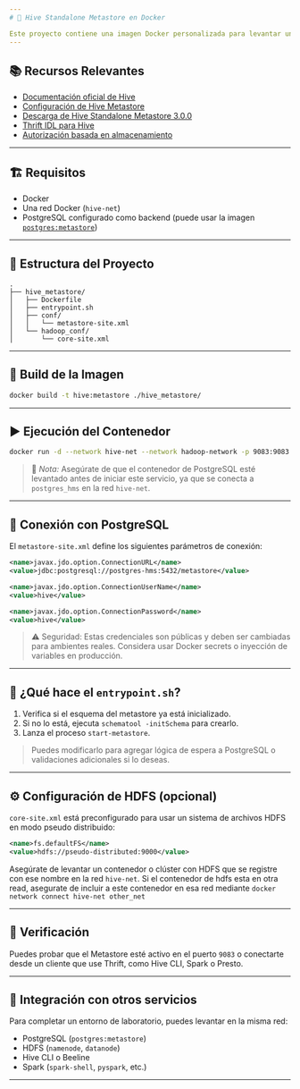 ```yaml
---
# 🐝 Hive Standalone Metastore en Docker

Este proyecto contiene una imagen Docker personalizada para levantar un **Hive Standalone Metastore** (v3.0.0) sobre una base de datos PostgreSQL. Ideal para entornos de desarrollo y pruebas locales, especialmente en arquitecturas tipo data lake.
---
```


## 📚 Recursos Relevantes

- [Documentación oficial de Hive](https://hive.apache.org/docs/latest/)
- [Configuración de Hive Metastore](https://hive.apache.org/docs/latest/adminmanual-metastore-3-0-administration_75978150/)
- [Descarga de Hive Standalone Metastore 3.0.0](https://dlcdn.apache.org/hive/hive-standalone-metastore-3.0.0/)
- [Thrift IDL para Hive](https://thrift.apache.org/docs/idl)
- [Autorización basada en almacenamiento](https://hive.apache.org/docs/latest/storage-based-authorization-in-the-metastore-server_45876440/)

---

## 🏗️ Requisitos

- Docker
- Una red Docker (`hive-net`)
- PostgreSQL configurado como backend (puede usar la imagen [`postgres:metastore`](#postgres-metastore))

---

## 📁 Estructura del Proyecto

```
.
├── hive_metastore/
│   ├── Dockerfile
│   ├── entrypoint.sh
│   ├── conf/
│   │   └── metastore-site.xml
│   └── hadoop_conf/
│       └── core-site.xml
```

---

## 🧱 Build de la Imagen

```bash
docker build -t hive:metastore ./hive_metastore/
```

---

## ▶️ Ejecución del Contenedor

```bash
docker run -d --network hive-net --network hadoop-network -p 9083:9083 --name hive hive:metastore
```

> 📌 _Nota:_ Asegúrate de que el contenedor de PostgreSQL esté levantado antes de iniciar este servicio, ya que se conecta a `postgres_hms` en la red `hive-net`.

---

## 🔐 Conexión con PostgreSQL

El `metastore-site.xml` define los siguientes parámetros de conexión:

```xml
<name>javax.jdo.option.ConnectionURL</name>
<value>jdbc:postgresql://postgres-hms:5432/metastore</value>

<name>javax.jdo.option.ConnectionUserName</name>
<value>hive</value>

<name>javax.jdo.option.ConnectionPassword</name>
<value>hive</value>
```

> ⚠️ Seguridad: Estas credenciales son públicas y deben ser cambiadas para ambientes reales. Considera usar Docker secrets o inyección de variables en producción.

---

## 🚀 ¿Qué hace el `entrypoint.sh`?

1. Verifica si el esquema del metastore ya está inicializado.
2. Si no lo está, ejecuta `schematool -initSchema` para crearlo.
3. Lanza el proceso `start-metastore`.

> Puedes modificarlo para agregar lógica de espera a PostgreSQL o validaciones adicionales si lo deseas.

---

## ⚙️ Configuración de HDFS (opcional)

`core-site.xml` está preconfigurado para usar un sistema de archivos HDFS en modo pseudo distribuido:

```xml
<name>fs.defaultFS</name>
<value>hdfs://pseudo-distributed:9000</value>
```

Asegúrate de levantar un contenedor o clúster con HDFS que se registre con ese nombre en la red `hive-net`. Si el contenedor de hdfs esta en otra read, asegurate de incluir a este contenedor en esa red mediante `docker network connect hive-net other_net`

---

## 🧪 Verificación

Puedes probar que el Metastore esté activo en el puerto `9083` o conectarte desde un cliente que use Thrift, como Hive CLI, Spark o Presto.

---

## 🔄 Integración con otros servicios

Para completar un entorno de laboratorio, puedes levantar en la misma red:

- PostgreSQL (`postgres:metastore`)
- HDFS (`namenode`, `datanode`)
- Hive CLI o Beeline
- Spark (`spark-shell`, `pyspark`, etc.)

---
